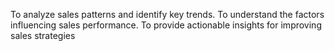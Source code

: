 To analyze sales patterns and identify key trends.
To understand the factors influencing sales performance.
To provide actionable insights for improving sales strategies
